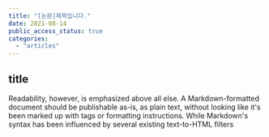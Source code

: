 ```yaml
---
title: "[논문]제목입니다."
date: 2021-08-14  
public_access_status: true
categories: 
  - "articles"
---
```



## title

Readability, however, is emphasized above all else. A Markdown-formatted
document should be publishable as-is, as plain text, without looking
like it's been marked up with tags or formatting instructions. While
Markdown's syntax has been influenced by several existing text-to-HTML
filters